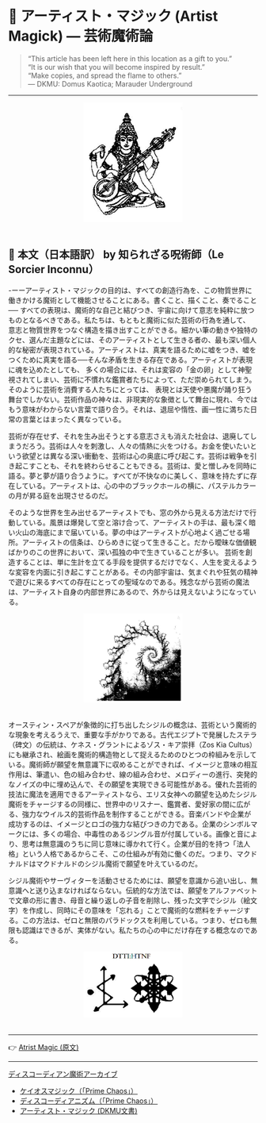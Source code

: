 # 🎨 アーティスト・マジック (Artist Magick) — 芸術魔術論

> “This article has been left here in this location as a gift to you.”  
> “It is our wish that you will become inspired by result.”  
> “Make copies, and spread the flame to others.”  
> — DKMU: Domus Kaotica; Marauder Underground

---

<div align="center">
<img src="artist_magic.png" width="200">
</div>
<br>

## 📜 本文（日本語訳） by 知られざる呪術師（Le Sorcier Inconnu）

-ーーアーティスト・マジックの目的は、すべての創造行為を、この物質世界に働きかける魔術として機能させることにある。書くこと、描くこと、奏でること──
すべての表現は、魔術的な自己と結びつき、宇宙に向けて意志を純粋に放つものとなるべきである。私たちは、もともと魔術に似た芸術の行為を通して、
意志と物質世界をつなぐ構造を描き出すことができる。細かい筆の動きや独特のクセ、選んだ主題などには、そのアーティストとして生きる者の、最も深い個人的な秘密が表現されている。アーティストは、真実を語るために嘘をつき、嘘をつくために真実を語る──そんな矛盾を生きる存在である。アーティストが表現に魂を込めたとしても、
多くの場合には、それは変容の「金の卵」として神聖視されてしまい、芸術に不慣れな鑑賞者たちによって、ただ崇められてしまう。そのように芸術を消費する人たちにとっては、
表現とは天使や悪魔が踊り狂う舞台でしかない。芸術作品の神々は、非現実的な象徴として舞台に現れ、今ではもう意味がわからない言葉で語り合う。それは、退屈や惰性、画一性に満ちた日常の言葉とはまったく異なっている。

芸術が存在せず、それを生み出そうとする意志さえも消えた社会は、退廃してしまうだろう。芸術は人々を刺激し、人々の情熱に火をつける。お金を使いたいという欲望とは異なる深い衝動を、芸術は心の奥底に呼び起こす。芸術は戦争を引き起こすことも、それを終わらせることもできる。芸術は、愛と憎しみを同時に語る。夢と夢が語り合うように。すべてが不快なのに美しく、意味を持たずに存在している。アーティストは、心の中のブラックホールの横に、パステルカラーの月が昇る庭を出現させるのだ。

そのような世界を生み出せるアーティストでも、窓の外から見える方法だけで行動している。風景は爆発して空と溶け合って、アーティストの手は、最も深く暗い火山の海底にまで届いている。夢の中はアーティストが心地よく過ごせる場所。アーティストの信条は、ひらめきに従って生きること。だから曖昧な価値観ばかりのこの世界において、深い孤独の中で生きていることが多い。 芸術を創造することは、単に生計を立てる手段を提供するだけでなく、人生を変えるような変容を内面に引き起こすことがある。その内部宇宙は、気まぐれや狂気の精神で遊びに来るすべての存在にとっての聖域なのである。残念ながら芸術の魔法は、アーティスト自身の内部世界にあるので、外からは見えないようになっている。

<div align="center">
<img src="atrist-magic-chaos.png" width="200">
</div>
<br>

オースティン・スペアが象徴的に打ち出したシジルの概念は、芸術という魔術的な現象を考えるうえで、重要な手がかりである。古代エジプトで発展したステラ（碑文）の伝統は、ケネス・グラントによるゾス・キア崇拝（Zos Kia Cultus）にも継承され、絵画を魔術的構造物として捉えるためのひとつの枠組みを示している。魔術師が願望を無意識下に収めることができれば、イメージと意味の相互作用は、筆遣い、色の組み合わせ、線の組み合わせ、メロディーの進行、突発的なノイズの中に埋め込んで、その願望を実現できる可能性がある。優れた芸術的技法に魔法を適用できるアーティストなら、エリス女神への願望を込めたシジル魔術をチャージするの同様に、世界中のリスナー、鑑賞者、愛好家の間に広がる、強力なウイルス的芸術作品を制作することができる。音楽バンドや企業が成功するのは、イメージとロゴの強力な結びつきの力である。企業のシンボルマークには、多くの場合、中毒性のあるジングル音が付属している。画像と音により、思考は無意識のうちに同じ意味に導かれて行く。企業が目的を持つ「法人格」という人格であるからこそ、この仕組みが有効に働くのだ。つまり、マクドナルドはマクドナルドのシジル魔術で願望を叶えているのだ。

シジル魔術やサーヴィターを活動させるためには、願望を意識から追い出し、無意識へと送り込まなければならない。伝統的な方法では、願望をアルファベットで文章の形に書き、母音と繰り返しの子音を削除し、残った文字でシジル（絵文字）を作成し、同時にその意味を「忘れる」ことで魔術的な燃料をチャージする。この方法は、ゼロと無限のパラドックスを利用している。つまり、ゼロも無限も認識はできるが、実体がない。私たちの心の中にだけ存在する概念なのである。

<div align="center">
<img src="dtti-htnf.png" width="200">
</div>
<br>

---

👉 [Atrist Magic (原文)](https://github.com/ravensgate-tux/Discordianism_ksc/blob/main/artist_magic.pdf)

---

[ディスコーディアン魔術アーカイブ](https://github.com/ravensgate-tux/Discordianism_ksc/blob/main/README.md)

- [ケイオスマジック（「Prime Chaos」）](https://github.com/ravensgate-tux/sorcier_catalogue/blob/main/README.md#PHH00)  
- [ディスコーディアニズム（「Prime Chaos」）](https://github.com/ravensgate-tux/sorcier_catalogue/blob/main/README.md#PHH01)  
- [アーティスト・マジック (DKMU文書)](artist_magic.md)
